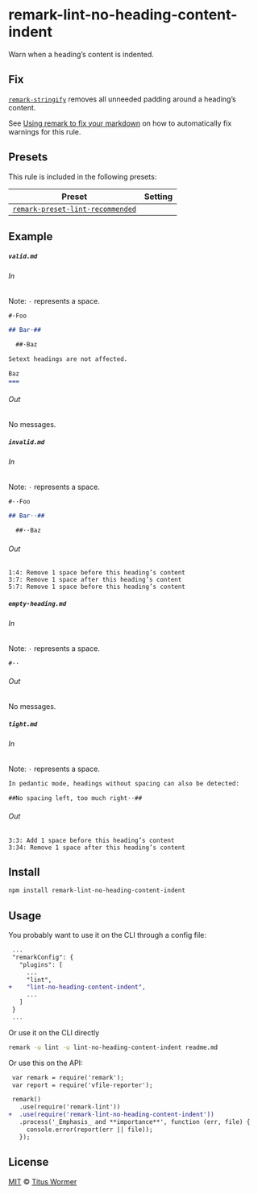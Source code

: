 <!--This file is generated-->

# remark-lint-no-heading-content-indent

Warn when a heading’s content is indented.

## Fix

[`remark-stringify`](https://github.com/remarkjs/remark/tree/master/packages/remark-stringify)
removes all unneeded padding around a heading’s content.

See [Using remark to fix your markdown](https://github.com/remarkjs/remark-lint#using-remark-to-fix-your-markdown)
on how to automatically fix warnings for this rule.

## Presets

This rule is included in the following presets:

| Preset | Setting |
| ------ | ------- |
| [`remark-preset-lint-recommended`](https://github.com/remarkjs/remark-lint/tree/master/packages/remark-preset-lint-recommended) |  |

## Example

##### `valid.md`

###### In

Note: `·` represents a space.

```markdown
#·Foo

## Bar·##

  ##·Baz

Setext headings are not affected.

Baz
===
```

###### Out

No messages.

##### `invalid.md`

###### In

Note: `·` represents a space.

```markdown
#··Foo

## Bar··##

  ##··Baz
```

###### Out

```text
1:4: Remove 1 space before this heading’s content
3:7: Remove 1 space after this heading’s content
5:7: Remove 1 space before this heading’s content
```

##### `empty-heading.md`

###### In

Note: `·` represents a space.

```markdown
#··
```

###### Out

No messages.

##### `tight.md`

###### In

Note: `·` represents a space.

```markdown
In pedantic mode, headings without spacing can also be detected:

##No spacing left, too much right··##
```

###### Out

```text
3:3: Add 1 space before this heading’s content
3:34: Remove 1 space after this heading’s content
```

## Install

```sh
npm install remark-lint-no-heading-content-indent
```

## Usage

You probably want to use it on the CLI through a config file:

```diff
 ...
 "remarkConfig": {
   "plugins": [
     ...
     "lint",
+    "lint-no-heading-content-indent",
     ...
   ]
 }
 ...
```

Or use it on the CLI directly

```sh
remark -u lint -u lint-no-heading-content-indent readme.md
```

Or use this on the API:

```diff
 var remark = require('remark');
 var report = require('vfile-reporter');

 remark()
   .use(require('remark-lint'))
+  .use(require('remark-lint-no-heading-content-indent'))
   .process('_Emphasis_ and **importance**', function (err, file) {
     console.error(report(err || file));
   });
```

## License

[MIT](https://github.com/remarkjs/remark-lint/blob/master/license) © [Titus Wormer](https://wooorm.com)
